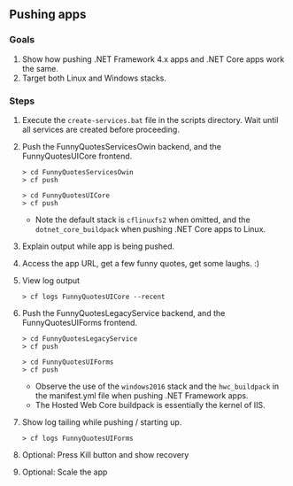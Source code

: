 ## Pushing apps
 
### Goals
1. Show how pushing .NET Framework 4.x apps and .NET Core apps work the same.
1. Target both Linux and Windows stacks.

### Steps
1. Execute the `create-services.bat` file in the scripts directory. Wait until all services are created before proceeding.
1. Push the FunnyQuotesServicesOwin backend, and the FunnyQuotesUICore frontend.

    ```
    > cd FunnyQuotesServicesOwin
    > cf push
    ```
    ```
    > cd FunnyQuotesUICore
    > cf push
    ```
    
    * Note the default stack is `cflinuxfs2` when omitted, and the `dotnet_core_buildpack` when pushing .NET Core apps to Linux.
        
1. Explain output while app is being pushed.
1. Access the app URL, get a few funny quotes, get some laughs. :)
1. View log output

    ```
    > cf logs FunnyQuotesUICore --recent
    ```

1. Push the FunnyQuotesLegacyService backend, and the FunnyQuotesUIForms frontend.

    ```
    > cd FunnyQuotesLegacyService
    > cf push
    ```
    ```
    > cd FunnyQuotesUIForms
    > cf push
    ```

    * Observe the use of the `windows2016` stack and the `hwc_buildpack` in the manifest.yml file when pushing .NET Framework apps.
    * The Hosted Web Core buildpack is essentially the kernel of IIS.

1. Show log tailing while pushing / starting up.

    ```
    > cf logs FunnyQuotesUIForms
    ```
  
1. Optional: Press Kill button and show recovery
1. Optional: Scale the app
